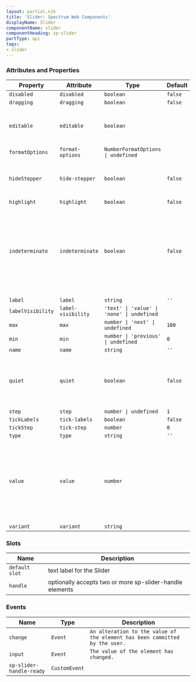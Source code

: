 ```yaml
---
layout: partial.njk
title: 'Slider: Spectrum Web Components'
displayName: Slider
componentName: slider
componentHeading: sp-slider
partType: api
tags:
- slider
---
```


### Attributes and Properties

<div class="table-container">
<table class="spectrum-Table spectrum-Table--sizeM">
<thead class="spectrum-Table-head">
<tr>

<th class="spectrum-Table-headCell">
Property
</th>

<th class="spectrum-Table-headCell">
Attribute
</th>

<th class="spectrum-Table-headCell">
Type
</th>

<th class="spectrum-Table-headCell">
Default
</th>

<th class="spectrum-Table-headCell">
Description
</th>

</tr>
</thead>
<tbody class="spectrum-Table-body">

<tr class="spectrum-Table-row" id="attributes and properties_disabled" data-name="Property" data-value="disabled">

<td class="spectrum-Table-cell">
<code>disabled</code>
</td>

<td class="spectrum-Table-cell">
<code>disabled</code>
</td>

<td class="spectrum-Table-cell">
<code>boolean</code>
</td>

<td class="spectrum-Table-cell">
<code>false</code>
</td>

<td class="spectrum-Table-cell">

</td>

</tr>

<tr class="spectrum-Table-row" id="attributes and properties_dragging" data-name="Property" data-value="dragging">

<td class="spectrum-Table-cell">
<code>dragging</code>
</td>

<td class="spectrum-Table-cell">
<code>dragging</code>
</td>

<td class="spectrum-Table-cell">
<code>boolean</code>
</td>

<td class="spectrum-Table-cell">
<code>false</code>
</td>

<td class="spectrum-Table-cell">

</td>

</tr>

<tr class="spectrum-Table-row" id="attributes and properties_editable" data-name="Property" data-value="editable">

<td class="spectrum-Table-cell">
<code>editable</code>
</td>

<td class="spectrum-Table-cell">
<code>editable</code>
</td>

<td class="spectrum-Table-cell">
<code>boolean</code>
</td>

<td class="spectrum-Table-cell">
<code></code>
</td>

<td class="spectrum-Table-cell">
Whether to display a Number Field along side the slider UI
</td>

</tr>

<tr class="spectrum-Table-row" id="attributes and properties_format-options" data-name="Property" data-value="formatOptions">

<td class="spectrum-Table-cell">
<code>formatOptions</code>
</td>

<td class="spectrum-Table-cell">
<code>format-options</code>
</td>

<td class="spectrum-Table-cell">
<code>NumberFormatOptions | undefined</code>
</td>

<td class="spectrum-Table-cell">
<code></code>
</td>

<td class="spectrum-Table-cell">

</td>

</tr>

<tr class="spectrum-Table-row" id="attributes and properties_hide-stepper" data-name="Property" data-value="hideStepper">

<td class="spectrum-Table-cell">
<code>hideStepper</code>
</td>

<td class="spectrum-Table-cell">
<code>hide-stepper</code>
</td>

<td class="spectrum-Table-cell">
<code>boolean</code>
</td>

<td class="spectrum-Table-cell">
<code>false</code>
</td>

<td class="spectrum-Table-cell">
Whether the stepper UI of the Number Field is hidden or not
</td>

</tr>

<tr class="spectrum-Table-row" id="attributes and properties_highlight" data-name="Property" data-value="highlight">

<td class="spectrum-Table-cell">
<code>highlight</code>
</td>

<td class="spectrum-Table-cell">
<code>highlight</code>
</td>

<td class="spectrum-Table-cell">
<code>boolean</code>
</td>

<td class="spectrum-Table-cell">
<code>false</code>
</td>

<td class="spectrum-Table-cell">

</td>

</tr>

<tr class="spectrum-Table-row" id="attributes and properties_indeterminate" data-name="Property" data-value="indeterminate">

<td class="spectrum-Table-cell">
<code>indeterminate</code>
</td>

<td class="spectrum-Table-cell">
<code>indeterminate</code>
</td>

<td class="spectrum-Table-cell">
<code>boolean</code>
</td>

<td class="spectrum-Table-cell">
<code>false</code>
</td>

<td class="spectrum-Table-cell">
Applies `indeterminate` to the underlying `sp-number-field` when `editable === true`. Is removed on the next `change` event.
</td>

</tr>

<tr class="spectrum-Table-row" id="attributes and properties_label" data-name="Property" data-value="label">

<td class="spectrum-Table-cell">
<code>label</code>
</td>

<td class="spectrum-Table-cell">
<code>label</code>
</td>

<td class="spectrum-Table-cell">
<code>string</code>
</td>

<td class="spectrum-Table-cell">
<code>''</code>
</td>

<td class="spectrum-Table-cell">

</td>

</tr>

<tr class="spectrum-Table-row" id="attributes and properties_label-visibility" data-name="Property" data-value="labelVisibility">

<td class="spectrum-Table-cell">
<code>labelVisibility</code>
</td>

<td class="spectrum-Table-cell">
<code>label-visibility</code>
</td>

<td class="spectrum-Table-cell">
<code>'text' | 'value' | 'none' | undefined</code>
</td>

<td class="spectrum-Table-cell">
<code></code>
</td>

<td class="spectrum-Table-cell">

</td>

</tr>

<tr class="spectrum-Table-row" id="attributes and properties_max" data-name="Property" data-value="max">

<td class="spectrum-Table-cell">
<code>max</code>
</td>

<td class="spectrum-Table-cell">
<code>max</code>
</td>

<td class="spectrum-Table-cell">
<code>number | 'next' | undefined</code>
</td>

<td class="spectrum-Table-cell">
<code>100</code>
</td>

<td class="spectrum-Table-cell">

</td>

</tr>

<tr class="spectrum-Table-row" id="attributes and properties_min" data-name="Property" data-value="min">

<td class="spectrum-Table-cell">
<code>min</code>
</td>

<td class="spectrum-Table-cell">
<code>min</code>
</td>

<td class="spectrum-Table-cell">
<code>number | 'previous' | undefined</code>
</td>

<td class="spectrum-Table-cell">
<code>0</code>
</td>

<td class="spectrum-Table-cell">

</td>

</tr>

<tr class="spectrum-Table-row" id="attributes and properties_name" data-name="Property" data-value="name">

<td class="spectrum-Table-cell">
<code>name</code>
</td>

<td class="spectrum-Table-cell">
<code>name</code>
</td>

<td class="spectrum-Table-cell">
<code>string</code>
</td>

<td class="spectrum-Table-cell">
<code>''</code>
</td>

<td class="spectrum-Table-cell">

</td>

</tr>

<tr class="spectrum-Table-row" id="attributes and properties_quiet" data-name="Property" data-value="quiet">

<td class="spectrum-Table-cell">
<code>quiet</code>
</td>

<td class="spectrum-Table-cell">
<code>quiet</code>
</td>

<td class="spectrum-Table-cell">
<code>boolean</code>
</td>

<td class="spectrum-Table-cell">
<code>false</code>
</td>

<td class="spectrum-Table-cell">
Applies `quiet` to the underlying `sp-number-field` when `editable === true`.
</td>

</tr>

<tr class="spectrum-Table-row" id="attributes and properties_step" data-name="Property" data-value="step">

<td class="spectrum-Table-cell">
<code>step</code>
</td>

<td class="spectrum-Table-cell">
<code>step</code>
</td>

<td class="spectrum-Table-cell">
<code>number | undefined</code>
</td>

<td class="spectrum-Table-cell">
<code>1</code>
</td>

<td class="spectrum-Table-cell">

</td>

</tr>

<tr class="spectrum-Table-row" id="attributes and properties_tick-labels" data-name="Property" data-value="tickLabels">

<td class="spectrum-Table-cell">
<code>tickLabels</code>
</td>

<td class="spectrum-Table-cell">
<code>tick-labels</code>
</td>

<td class="spectrum-Table-cell">
<code>boolean</code>
</td>

<td class="spectrum-Table-cell">
<code>false</code>
</td>

<td class="spectrum-Table-cell">

</td>

</tr>

<tr class="spectrum-Table-row" id="attributes and properties_tick-step" data-name="Property" data-value="tickStep">

<td class="spectrum-Table-cell">
<code>tickStep</code>
</td>

<td class="spectrum-Table-cell">
<code>tick-step</code>
</td>

<td class="spectrum-Table-cell">
<code>number</code>
</td>

<td class="spectrum-Table-cell">
<code>0</code>
</td>

<td class="spectrum-Table-cell">

</td>

</tr>

<tr class="spectrum-Table-row" id="attributes and properties_type" data-name="Property" data-value="type">

<td class="spectrum-Table-cell">
<code>type</code>
</td>

<td class="spectrum-Table-cell">
<code>type</code>
</td>

<td class="spectrum-Table-cell">
<code>string</code>
</td>

<td class="spectrum-Table-cell">
<code>''</code>
</td>

<td class="spectrum-Table-cell">

</td>

</tr>

<tr class="spectrum-Table-row" id="attributes and properties_value" data-name="Property" data-value="value">

<td class="spectrum-Table-cell">
<code>value</code>
</td>

<td class="spectrum-Table-cell">
<code>value</code>
</td>

<td class="spectrum-Table-cell">
<code>number</code>
</td>

<td class="spectrum-Table-cell">
<code></code>
</td>

<td class="spectrum-Table-cell">
By default, the value of a Slider Handle will be halfway between its
`min` and `max` values, or the `min` value when `max` is less than `min`.
</td>

</tr>

<tr class="spectrum-Table-row" id="attributes and properties_variant" data-name="Property" data-value="variant">

<td class="spectrum-Table-cell">
<code>variant</code>
</td>

<td class="spectrum-Table-cell">
<code>variant</code>
</td>

<td class="spectrum-Table-cell">
<code>string</code>
</td>

<td class="spectrum-Table-cell">
<code></code>
</td>

<td class="spectrum-Table-cell">

</td>

</tr>

</tbody>
</table>
</div>
    

### Slots

<div class="table-container">
<table class="spectrum-Table spectrum-Table--sizeM">
<thead class="spectrum-Table-head">
<tr>

<th class="spectrum-Table-headCell">
Name
</th>

<th class="spectrum-Table-headCell">
Description
</th>

</tr>
</thead>
<tbody class="spectrum-Table-body">

<tr class="spectrum-Table-row" id="slots_" data-name="Slot name" data-value="default slot">

<td class="spectrum-Table-cell">
<code>default slot</code>
</td>

<td class="spectrum-Table-cell">
text label for the Slider
</td>

</tr>

<tr class="spectrum-Table-row" id="slots_handle" data-name="Slot name" data-value="handle">

<td class="spectrum-Table-cell">
<code>handle</code>
</td>

<td class="spectrum-Table-cell">
optionally accepts two or more sp-slider-handle elements
</td>

</tr>

</tbody>
</table>
</div>
    

### Events

<div class="table-container">
<table class="spectrum-Table spectrum-Table--sizeM">
<thead class="spectrum-Table-head">
<tr>

<th class="spectrum-Table-headCell">
Name
</th>

<th class="spectrum-Table-headCell">
Type
</th>

<th class="spectrum-Table-headCell">
Description
</th>

</tr>
</thead>
<tbody class="spectrum-Table-body">

<tr class="spectrum-Table-row" id="events_change" data-name="Event name" data-value="change">

<td class="spectrum-Table-cell">
<code>change</code>
</td>

<td class="spectrum-Table-cell">
<code>Event</code>
</td>

<td class="spectrum-Table-cell">
<code>An alteration to the value of the element has been committed by the user.</code>
</td>

</tr>

<tr class="spectrum-Table-row" id="events_input" data-name="Event name" data-value="input">

<td class="spectrum-Table-cell">
<code>input</code>
</td>

<td class="spectrum-Table-cell">
<code>Event</code>
</td>

<td class="spectrum-Table-cell">
<code>The value of the element has changed.</code>
</td>

</tr>

<tr class="spectrum-Table-row" id="events_sp-slider-handle-ready" data-name="Event name" data-value="sp-slider-handle-ready">

<td class="spectrum-Table-cell">
<code>sp-slider-handle-ready</code>
</td>

<td class="spectrum-Table-cell">
<code>CustomEvent</code>
</td>

<td class="spectrum-Table-cell">
<code></code>
</td>

</tr>

</tbody>
</table>
</div>
    
